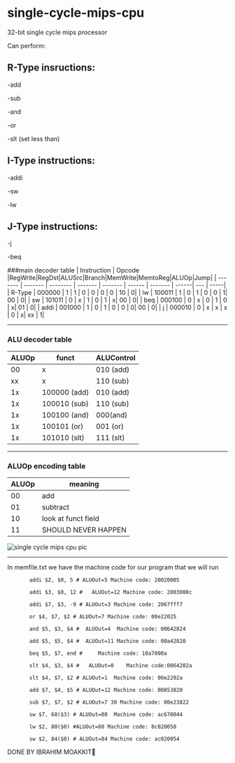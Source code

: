 # single-cycle-mips-cpu
32-bit single cycle mips processor


Can perform:

## R-Type insructions:

-add

-sub

-and

-or

-slt (set less than)


## I-Type instructions:

-addi

-sw

-lw


## J-Type instructions:

-j

-beq




###main decoder table
|  Instruction | Opcode |RegWrite|RegDst|ALUSrc|Branch|MemWrite|MemtoReg|ALUOp|Jump|
| ------- | ------- | -------- | ------- | ------- | ------ | ------- | ------| --- | -----|
| R-Type | 000000 | 1 | 1 | 0 | 0 | 0 | 0 | 10 | 0|
| lw | 100011 | 1 | 0 | 1 | 0 | 0 | 1| 00 | 0|
| sw | 101011 | 0 | x | 1 | 0 | 1 | x| 00 | 0|
| beq | 000100 | 0 | x | 0 | 1 | 0 | x| 01 | 0|
| addi | 001000 | 1 | 0 | 1 | 0 | 0 | 0| 00 | 0|
| j | 000010 | 0 | x | x | x | 0 | x| xx | 1|
***************************************************
### ALU decoder table
|  ALUOp | funct |ALUControl|
| ------- | ------- | -------- |
| 00 | x | 010 (add) |
| xx | x | 110 (sub) |
| 1x | 100000 (add) | 010 (add) |
| 1x | 100010 (sub) | 110 (sub) |
| 1x | 100100 (and) | 000(and) |
| 1x | 100101 (or) | 001 (or) |
| 1x | 101010 (slt) | 111 (slt) |


*******************************************************
### ALUOp encoding table
| ALUOp  | meaning |
| ------------- | ------------- |
| 00  | add |
| 01  | subtract  |
| 10  | look at funct field  |
| 11  | SHOULD NEVER HAPPEN  |










![single cycle mips cpu pic](https://user-images.githubusercontent.com/108411357/180609488-dd201f40-4677-4da3-8f10-106ea1fde0a7.png)




**********************************************

In memfile.txt we have the machine code for our program that we will run



           addi $2, $0, 5 # ALUOut=5 Machine code: 20020005 

           addi $3, $0, 12 #   ALUOut=12 Machine code: 2003000c
           
           addi $7, $3, -9 # ALUOut=3 Machine code: 2067fff7
           
           or $4, $7, $2 # ALUOut=7 Machine code: 00e22025
           
           and $5, $3, $4 #  ALUOut=4  Machine code: 00642824
           
           add $5, $5, $4 #  ALUOut=11 Machine code: 00a42820
           
           beq $5, $7, end #     Machine code: 10a7000a
           
           slt $4, $3, $4 #   ALUOut=0    Machine code:0064202a
           
           slt $4, $7, $2 # ALUOut=1  Machine code: 00e2202a

           add $7, $4, $5 # ALUOut=12 Machine code: 00853820
           
           sub $7, $7, $2 # ALUOut=7 30 Machine code: 00e23822
           
           sw $7, 68($3) # ALUOut=80  Machine code: ac670044
           
           lw $2, 80($0) #ALUOut=80 Machine code: 8c020050
         
           sw $2, 84($0) # ALUOut=84 Machine code: ac020054








DONE BY IBRAHIM MOAKKIT🎩


